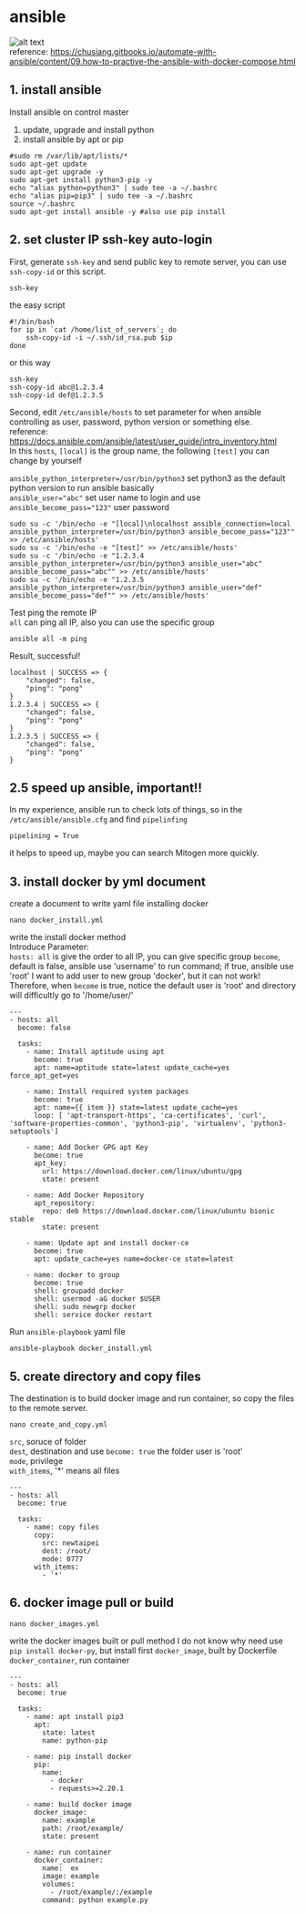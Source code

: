 # ansible  
![alt text](https://github.com/allen050883/Manipulate/blob/master/ansible/ansible_structure.png)  
reference: https://chusiang.gitbooks.io/automate-with-ansible/content/09.how-to-practive-the-ansible-with-docker-compose.html  
  
## 1. install ansible  
Install ansible on control master  
1.  update, upgrade and install python  
2. install ansible by apt or pip  
```
#sudo rm /var/lib/apt/lists/*
sudo apt-get update
sudo apt-get upgrade -y
sudo apt-get install python3-pip -y
echo "alias python=python3" | sudo tee -a ~/.bashrc
echo "alias pip=pip3" | sudo tee -a ~/.bashrc
source ~/.bashrc
sudo apt-get install ansible -y #also use pip install
```
  
## 2. set cluster IP ssh-key auto-login  
First, generate `ssh-key` and send public key to remote server, you can use `ssh-copy-id` or this script.  
```
ssh-key
```
the easy script
```
#!/bin/bash
for ip in `cat /home/list_of_servers`; do
    ssh-copy-id -i ~/.ssh/id_rsa.pub $ip
done
```
or this way
```
ssh-key
ssh-copy-id abc@1.2.3.4
ssh-copy-id def@1.2.3.5
```
Second, edit `/etc/ansible/hosts` to set parameter for when ansible controlling as user, password, python version or something else.  
reference: https://docs.ansible.com/ansible/latest/user_guide/intro_inventory.html  
In this `hosts`, `[local]` is the group name, the following `[test]` you can change by yourself  
  
`ansible_python_interpreter=/usr/bin/python3` set python3 as the default python version to run ansible basically  
`ansible_user="abc"` set user name to login and use  
`ansible_become_pass="123"`  user password  
  
```
sudo su -c '/bin/echo -e "[local]\nlocalhost ansible_connection=local ansible_python_interpreter=/usr/bin/python3 ansible_become_pass="123"" >> /etc/ansible/hosts'
sudo su -c '/bin/echo -e "[test]" >> /etc/ansible/hosts'
sudo su -c '/bin/echo -e "1.2.3.4 ansible_python_interpreter=/usr/bin/python3 ansible_user="abc" ansible_become_pass="abc"" >> /etc/ansible/hosts'
sudo su -c '/bin/echo -e "1.2.3.5 ansible_python_interpreter=/usr/bin/python3 ansible_user="def" ansible_become_pass="def"" >> /etc/ansible/hosts'
```
Test ping the remote IP  
`all` can ping all IP, also you can use the specific group  
```
ansible all -m ping
```
Result, successful!  
```
localhost | SUCCESS => {
    "changed": false, 
    "ping": "pong"
}
1.2.3.4 | SUCCESS => {
    "changed": false, 
    "ping": "pong"
}
1.2.3.5 | SUCCESS => {
    "changed": false, 
    "ping": "pong"
}
```
  
## 2.5 speed up ansible, important!!
In my experience, ansible run to check lots of things, so in the `/etc/ansible/ansible.cfg` and find `pipelinfing`  
```
pipelining = True 

```  
it helps to speed up, maybe you can search Mitogen more quickly.  
  
## 3.  install docker by yml document  
create a document to write yaml file installing docker
```
nano docker_install.yml
```
write the install docker method  
Introduce Parameter:  
`hosts: all` is give the order to all IP, you can give specific group 
`become`, default is false, ansible use 'username' to run command; if true, ansible use 'root'
I want to add user to new group 'docker', but it can not work!  
Therefore, when `become` is true, notice the default user is 'root' and directory will difficultly go to '/home/user/'
```
---
- hosts: all
  become: false
  
  tasks:
    - name: Install aptitude using apt
      become: true
      apt: name=aptitude state=latest update_cache=yes force_apt_get=yes

    - name: Install required system packages
      become: true
      apt: name={{ item }} state=latest update_cache=yes
      loop: [ 'apt-transport-https', 'ca-certificates', 'curl', 'software-properties-common', 'python3-pip', 'virtualenv', 'python3-setuptools']

    - name: Add Docker GPG apt Key
      become: true
      apt_key:
        url: https://download.docker.com/linux/ubuntu/gpg
        state: present

    - name: Add Docker Repository
      apt_repository:
        repo: deb https://download.docker.com/linux/ubuntu bionic stable
        state: present

    - name: Update apt and install docker-ce
      become: true
      apt: update_cache=yes name=docker-ce state=latest
      
    - name: docker to group
      become: true
      shell: groupadd docker
      shell: usermod -aG docker $USER
      shell: sudo newgrp docker
      shell: service docker restart

``` 
Run `ansible-playbook` yaml file
```
ansible-playbook docker_install.yml
```
  
## 5. create directory and copy files  
The destination is to build docker image and run container, so copy the files to the remote server.
```
nano create_and_copy.yml  
```  
`src`, soruce of folder  
`dest`, destination and use `become: true` the folder user is 'root'  
`mode`, privilege  
`with_items`, '*'  means all files  
```
---
- hosts: all
  become: true
  
  tasks:
    - name: copy files
      copy:
        src: newtaipei
        dest: /root/
        mode: 0777
      with_items: 
        - '*'

```  
  
## 6. docker image pull or build
```
nano docker_images.yml
```
write the docker images built or pull method
I do not know why need use `pip install docker-py`, but install first
`docker_image`, built by Dockerfile
`docker_container`, run container

```
---
- hosts: all
  become: true

  tasks:
    - name: apt install pip3
      apt:
        state: latest
        name: python-pip

    - name: pip install docker
      pip:
        name:
          - docker
          - requests>=2.20.1
  
    - name: build docker image
      docker_image:
        name: example
        path: /root/example/
        state: present
        
    - name: run container
      docker_container:
        name:  ex
        image: example
        volumes: 
          - /root/example/:/example
        command: python example.py
```
